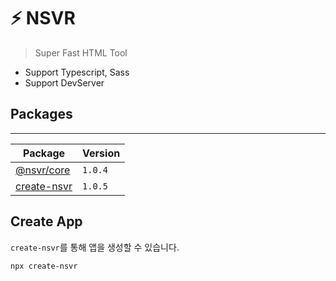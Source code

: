 # ⚡ NSVR

> Super Fast HTML Tool

- Support Typescript, Sass
- Support DevServer

## Packages

---

| Package                              | Version |
| ------------------------------------ | ------- |
| [@nsvr/core](#)                      | `1.0.4` |
| [create-nsvr](/packages/create-nsvr) | `1.0.5` |

## Create App

`create-nsvr`를 통해 앱을 생성할 수 있습니다.

```bash
npx create-nsvr
```
